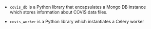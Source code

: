 


 - `covis_db` is a Python library that encapsulates a Mongo DB instance which stores
 information about COVIS data files.


 - `covis_worker` is a Python library which instantiates a Celery worker
